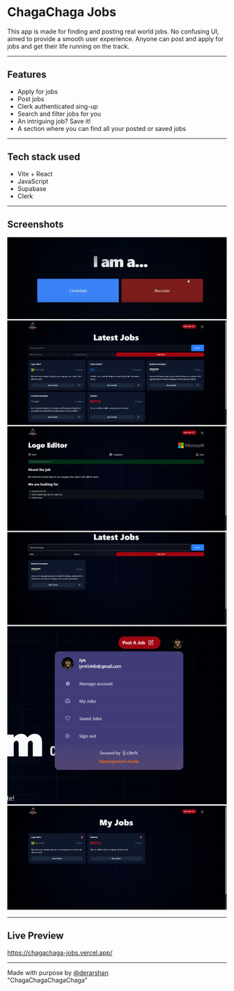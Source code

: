 # ChagaChaga Jobs

This app is made for finding and posting real world jobs. No confusing UI, aimed to provide a smooth user experience. Anyone can post and apply for jobs and get their life running on the track.

---

## Features

- Apply for jobs
- Post jobs
- Clerk authenticated sing-up
- Search and filter jobs for you
- An intriguing job? Save it!
- A section where you can find all your posted or saved jobs

---

## Tech stack used

- Vite + React
- JavaScript
- Supabase
- Clerk

---

## Screenshots

![Screenshot](/screenshots/screenshot1.png) 
![Screenshot](/screenshots/screenshot2.png)  
![Screenshot](/screenshots/screenshot3.png)
![Screenshot](/screenshots/screenshot4.png)  
![Screenshot](/screenshots/screenshot5.png)  
![Screenshot](/screenshots/screenshot6.png)  

---

## Live Preview

https://chagachaga-jobs.vercel.app/

---

Made with purpose by [@derarshan](https://github.com/derarshan)  
"ChagaChagaChagaChaga"

